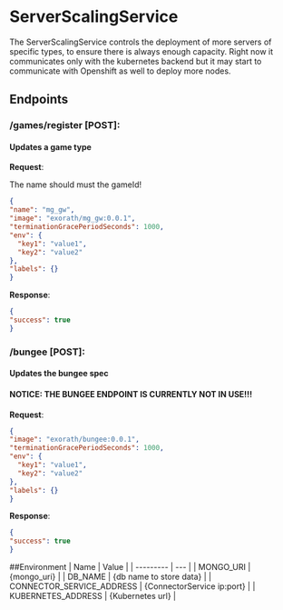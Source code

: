 # ServerScalingService
The ServerScalingService controls the deployment of more servers of specific types, to ensure there is always enough capacity. Right now it communicates only with the kubernetes backend but it may start to communicate with Openshift as well to deploy more nodes.

## Endpoints

### /games/register [POST]:
#### Updates a game type

**Request**:

The name should must the gameId!

```json
{
"name": "mg_gw",
"image": "exorath/mg_gw:0.0.1",
"terminationGracePeriodSeconds": 1000,
"env": {
  "key1": "value1",
  "key2": "value2"
},
"labels": {}
}
```

**Response**:
```json
{
"success": true
}
```


### /bungee [POST]:
#### Updates the bungee spec
#### NOTICE: THE BUNGEE ENDPOINT IS CURRENTLY NOT IN USE!!!
**Request**:
```json
{
"image": "exorath/bungee:0.0.1",
"terminationGracePeriodSeconds": 1000,
"env": {
  "key1": "value1",
  "key2": "value2"
},
"labels": {}
}
```

**Response**:
```json
{
"success": true
}
```


##Environment
| Name | Value |
| --------- | --- |
| MONGO_URI | {mongo_uri} |
| DB_NAME | {db name to store data} |
| CONNECTOR_SERVICE_ADDRESS | {ConnectorService ip:port} |
| KUBERNETES_ADDRESS | {Kubernetes url} |